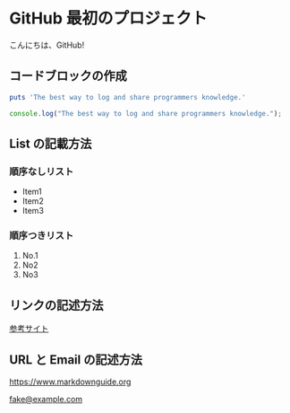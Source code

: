 # GitHub 最初のプロジェクト

こんにちは、GitHub!

## コードブロックの作成

```ruby:markdown.rb
puts 'The best way to log and share programmers knowledge.'
```

```javascript:markdown.js
console.log("The best way to log and share programmers knowledge.");
```

## List の記載方法

### 順序なしリスト

- Item1
- Item2
- Item3

### 順序つきリスト

1. No.1
2. No2
3. No3

## リンクの記述方法

[参考サイト](https://www.markdownguide.org/basic-syntax/#links)

## URL と Email の記述方法

<https://www.markdownguide.org>

<fake@example.com>
